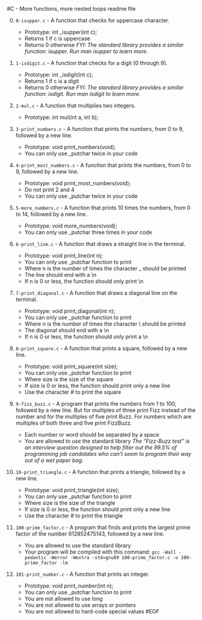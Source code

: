 #C - More functions, more nested loops readme file

0. `0-isupper.c` - A function that checks for uppercase character.
	* Prototype: int _isupper(int c);
	* Returns 1 if c is uppercase
	* Returns 0 otherwise
_FYI: The standard library provides a similar function: isupper. Run man isupper to learn more._
1. `1-isdigit.c` - A function that checks for a digit (0 through 9).

	* Prototype: int _isdigit(int c);
	* Returns 1 if c is a digit
	* Returns 0 otherwise
_FYI: The standard library provides a similar function: isdigit. Run man isdigit to learn more._
2. `2-mul.c` - A function that multiplies two integers.
	* Prototype: int mul(int a, int b);
3. `3-print_numbers.c` - A function that prints the numbers, from 0 to 9, followed by a new line.

	* Prototype: void print_numbers(void);
	* You can only use _putchar twice in your code
4. `4-print_most_numbers.c` - A function that prints the numbers, from 0 to 9, followed by a new line.
	* Prototype: void print_most_numbers(void);
	* Do not print 2 and 4
	* You can only use _putchar twice in your code
5. `5-more_numbers.c` - A function that prints 10 times the numbers, from 0 to 14, followed by a new line.
	* Prototype: void more_numbers(void);
	* You can only use _putchar three times in your code
6. `6-print_line.c` - A function that draws a straight line in the terminal.
	* Prototype: void print_line(int n);
	* You can only use _putchar function to print
	* Where n is the number of times the character _ should be printed
	* The line should end with a \n
	* If n is 0 or less, the function should only print \n
7. `7-print_diagonal.c` - A function that draws a diagonal line on the terminal.
	* Prototype: void print_diagonal(int n);
	* You can only use _putchar function to print
	* Where n is the number of times the character \ should be printed
	* The diagonal should end with a \n
	* If n is 0 or less, the function should only print a \n
8. `8-print_square.c` - A function that prints a square, followed by a new line.
	* Prototype: void print_square(int size);
	* You can only use _putchar function to print
	* Where size is the size of the square
	* If size is 0 or less, the function should print only a new line
	* Use the character # to print the square
9. `9-fizz_buzz.c` - A program that prints the numbers from 1 to 100, followed by a new line. But for multiples of three print Fizz instead of the number and for the multiples of five print Buzz. For numbers which are multiples of both three and five print FizzBuzz.
	* Each number or word should be separated by a space
	* You are allowed to use the standard library
_The “Fizz-Buzz test” is an interview question designed to help filter out the 99.5% of programming job candidates who can’t seem to program their way out of a wet paper bag._
10. `10-print_triangle.c` - A function that prints a triangle, followed by a new line.
	* Prototype: void print_triangle(int size);
	* You can only use _putchar function to print
	* Where size is the size of the triangle
	* If size is 0 or less, the function should print only a new line
	* Use the character # to print the triangle
11. `100-prime_factor.c` - A program that finds and prints the largest prime factor of the number 612852475143, followed by a new line.
	* You are allowed to use the standard library
	* Your program will be compiled with this command: `gcc -Wall -pedantic -Werror -Wextra -std=gnu89 100-prime_factor.c -o 100-prime_factor -lm`
12. `101-print_number.c` - A function that prints an integer.
	* Prototype: void print_number(int n);
	* You can only use _putchar function to print
	* You are not allowed to use long
	* You are not allowed to use arrays or pointers
	* You are not allowed to hard-code special values
#EOF
